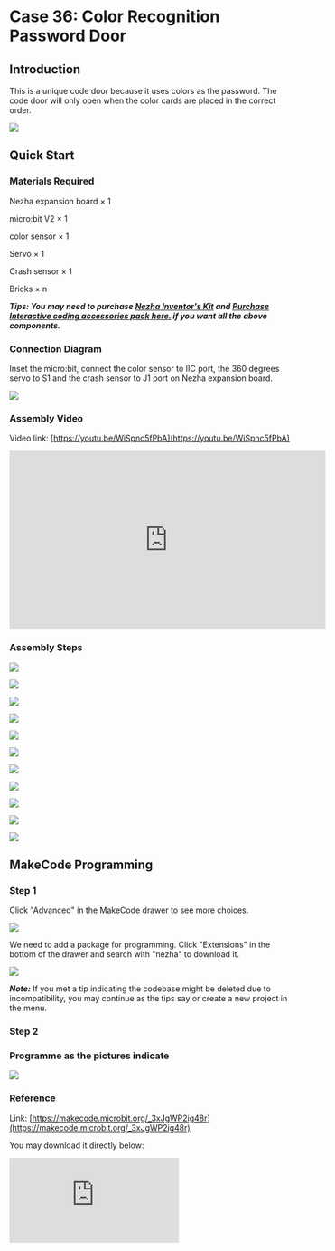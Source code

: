﻿# Case 36: Color Recognition Password Door

## Introduction

This is a unique code door because it uses colors as the password. The code door will only open when the color cards are placed in the correct order.

![](https://wiki-media-ef.oss-cn-hongkong.aliyuncs.com/i18n/en/docusaurus-plugin-content-docs/current/microbit/building-blocks/nezha-inventors-kit/images/case_36_01.png)

## Quick Start


### Materials Required


Nezha expansion board × 1

micro:bit V2 × 1

color sensor  × 1

Servo  × 1

Crash sensor  × 1

Bricks × n

***Tips: You may need to purchase [Nezha Inventor's Kit](https://www.elecfreaks.com/nezha-inventor-s-kit-for-micro-bit-without-micro-bit-board.html) and [Purchase Interactive coding accessories pack here.](https://shop.elecfreaks.com/products/elecfreaks-interactive-coding-accessories-pack?_pos=1&_sid=c75dad35f&_ss=r) if you want all the above components.***



### Connection Diagram

Inset the micro:bit, connect the color sensor to IIC port, the 360 degrees servo to S1 and the crash sensor to J1 port on Nezha expansion board.


![](https://wiki-media-ef.oss-cn-hongkong.aliyuncs.com/i18n/en/docusaurus-plugin-content-docs/current/microbit/building-blocks/nezha-inventors-kit/images/case_36_03.png)



### Assembly Video


Video link: [https://youtu.be/WiSpnc5fPbA](https://youtu.be/WiSpnc5fPbA)

<iframe width="560" height="315" src="https://www.youtube.com/embed/WiSpnc5fPbA" title="YouTube video player" frameborder="0" allow="accelerometer; autoplay; clipboard-write; encrypted-media; gyroscope; picture-in-picture" allowfullscreen></iframe>

### Assembly Steps

![](https://wiki-media-ef.oss-cn-hongkong.aliyuncs.com/i18n/en/docusaurus-plugin-content-docs/current/microbit/building-blocks/nezha-inventors-kit/images/case_step_36_01.png)

![](https://wiki-media-ef.oss-cn-hongkong.aliyuncs.com/i18n/en/docusaurus-plugin-content-docs/current/microbit/building-blocks/nezha-inventors-kit/images/case_step_36_02.png)

![](https://wiki-media-ef.oss-cn-hongkong.aliyuncs.com/i18n/en/docusaurus-plugin-content-docs/current/microbit/building-blocks/nezha-inventors-kit/images/case_step_36_03.png)

![](https://wiki-media-ef.oss-cn-hongkong.aliyuncs.com/i18n/en/docusaurus-plugin-content-docs/current/microbit/building-blocks/nezha-inventors-kit/images/case_step_36_04.png)

![](https://wiki-media-ef.oss-cn-hongkong.aliyuncs.com/i18n/en/docusaurus-plugin-content-docs/current/microbit/building-blocks/nezha-inventors-kit/images/case_step_36_05.png)

![](https://wiki-media-ef.oss-cn-hongkong.aliyuncs.com/i18n/en/docusaurus-plugin-content-docs/current/microbit/building-blocks/nezha-inventors-kit/images/case_step_36_06.png)

![](https://wiki-media-ef.oss-cn-hongkong.aliyuncs.com/i18n/en/docusaurus-plugin-content-docs/current/microbit/building-blocks/nezha-inventors-kit/images/case_step_36_07.png)

![](https://wiki-media-ef.oss-cn-hongkong.aliyuncs.com/i18n/en/docusaurus-plugin-content-docs/current/microbit/building-blocks/nezha-inventors-kit/images/case_step_36_08.png)

![](https://wiki-media-ef.oss-cn-hongkong.aliyuncs.com/i18n/en/docusaurus-plugin-content-docs/current/microbit/building-blocks/nezha-inventors-kit/images/case_step_36_09.png)

![](https://wiki-media-ef.oss-cn-hongkong.aliyuncs.com/i18n/en/docusaurus-plugin-content-docs/current/microbit/building-blocks/nezha-inventors-kit/images/case_step_36_10.png)

![](https://wiki-media-ef.oss-cn-hongkong.aliyuncs.com/i18n/en/docusaurus-plugin-content-docs/current/microbit/building-blocks/nezha-inventors-kit/images/case_step_36_11.png)


## MakeCode Programming



### Step 1


Click "Advanced" in the MakeCode drawer to see more choices.

![](https://wiki-media-ef.oss-cn-hongkong.aliyuncs.com/i18n/en/docusaurus-plugin-content-docs/current/microbit/building-blocks/nezha-inventors-kit/images/case_01_10.png)




We need to add a package for programming. Click "Extensions" in the bottom of the drawer and search with "nezha" to download it.

![](https://wiki-media-ef.oss-cn-hongkong.aliyuncs.com/i18n/en/docusaurus-plugin-content-docs/current/microbit/building-blocks/nezha-inventors-kit/images/case_03_09.png)

***Note:*** If you met a tip indicating the codebase might be deleted due to incompatibility, you may continue as the tips say or create a new project in the menu.

### Step 2

### Programme as the pictures indicate


![](https://wiki-media-ef.oss-cn-hongkong.aliyuncs.com/i18n/en/docusaurus-plugin-content-docs/current/microbit/building-blocks/nezha-inventors-kit/images/case_36_10.png)



### Reference

Link: [https://makecode.microbit.org/_3xJgWP2ig48r](https://makecode.microbit.org/_3xJgWP2ig48r)

You may download it directly below:

<div
    style={{
        position: 'relative',
        paddingBottom: '60%',
        overflow: 'hidden',
    }}
>
    <iframe
        src="https://makecode.microbit.org/_3xJgWP2ig48r"
        frameborder="0"
        sandbox="allow-popups allow-forms allow-scripts allow-same-origin"
        style={{
            position: 'absolute',
            width: '100%',
            height: '100%',
        }}
    />
</div>


### Result
Sending the passwords via the colors, press the crash sensor to confirm after you choose the colors ready, the door would open if the two passwords are correct or the micro:bit displays "x" and the program reruns.

![](https://wiki-media-ef.oss-cn-hongkong.aliyuncs.com/i18n/en/docusaurus-plugin-content-docs/current/microbit/building-blocks/nezha-inventors-kit/images/case-gif-36.gif)
